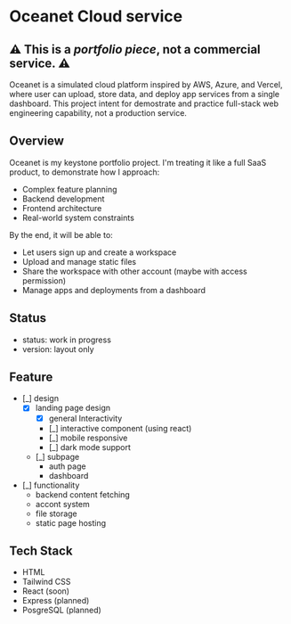 # Oceanet Cloud service

## ⚠ This is a <em>portfolio piece</em>, not a commercial service. ⚠

Oceanet is a simulated cloud platform inspired by AWS, Azure, and Vercel, where user can upload, store data, and deploy app services from a single dashboard. This project intent for demostrate and practice full-stack web engineering capability, not a production service.

## Overview
Oceanet is my keystone portfolio project. I'm treating it like a full SaaS product, to demonstrate how I approach:
- Complex feature planning
- Backend development
- Frontend architecture
- Real-world system constraints

By the end, it will be able to:
- Let users sign up and create a workspace
- Upload and manage static files
- Share the workspace with other account (maybe with access permission)
- Manage apps and deployments from a dashboard

## Status
- status: work in progress
- version: layout only

## Feature
- [_] design
  - [x] landing page design
    - [x] general Interactivity
    - [_] interactive component (using react)
    - [_] mobile responsive
    - [_] dark mode support
  - [_] subpage
    - auth page
    - dashboard
- [_] functionality
  - backend content fetching
  - accont system
  - file storage
  - static page hosting

## Tech Stack
- HTML
- Tailwind CSS
- React (soon)
- Express (planned)
- PosgreSQL (planned)

<!--
## Live Demo
## How to use
## Setup
## Roadmap
## Licence
built by phrase
## DevLog
-->
